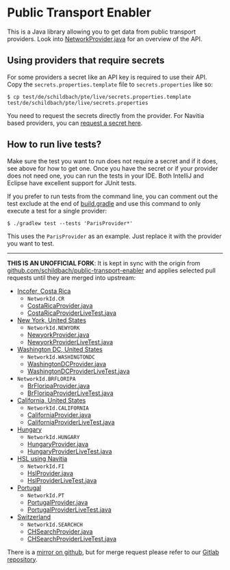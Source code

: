 Public Transport Enabler
========================

This is a Java library allowing you to get data from public transport providers.
Look into [NetworkProvider.java](https://github.com/schildbach/public-transport-enabler/blob/master/src/de/schildbach/pte/NetworkProvider.java) for an overview of the API.

Using providers that require secrets
------------------------------------

For some providers a secret like an API key is required to use their API.
Copy the `secrets.properties.template` file to `secrets.properties` like so:

    $ cp test/de/schildbach/pte/live/secrets.properties.template test/de/schildbach/pte/live/secrets.properties

You need to request the secrets directly from the provider. For Navitia based providers, you can [request a secret here](https://www.navitia.io/register).

How to run live tests?
----------------------

Make sure the test you want to run does not require a secret and if it does, see above for how to get one.
Once you have the secret or if your provider does not need one, you can run the tests in your IDE.
Both IntelliJ and Eclipse have excellent support for JUnit tests.

If you prefer to run tests from the command line, you can comment out the test exclude at the end of
[build.gradle](https://github.com/schildbach/public-transport-enabler/blob/master/build.gradle#L30)
and use this command to only execute a test for a single provider:

    $ ./gradlew test --tests 'ParisProvider*'

This uses the `ParisProvider` as an example.
Just replace it with the provider you want to test.

---

**THIS IS AN UNOFFICIAL FORK**: It is kept in sync with the origin from
[github.com/schildbach/public-transport-enabler](https://github.com/schildbach/public-transport-enabler) and applies selected pull requests until they are merged into upstream:

* [Incofer, Costa Rica](https://github.com/schildbach/public-transport-enabler/pull/146)
  * `NetworkId.CR`
  * [CostaRicaProvider.java](src/de/schildbach/pte/CostaRicaProvider.java)
  * [CostaRicaProviderLiveTest.java](test/de/schildbach/pte/live/CostaRicaProviderLiveTest.java)
* [New York, United States](https://github.com/schildbach/public-transport-enabler/pull/97)
  * `NetworkId.NEWYORK`
  * [NewyorkProvider.java](src/de/schildbach/pte/NewyorkProvider.java)
  * [NewyorkProviderLiveTest.java](test/de/schildbach/pte/live/NewyorkProviderLiveTest.java)
* [Washington DC, United States](https://github.com/schildbach/public-transport-enabler/pull/367)
  * `NetworkId.WASHINGTONDC`
  * [WashingtonDCProvider.java](src/de/schildbach/pte/WashingtonDCProvider.java)
  * [WashingtonDCProviderLiveTest.java](test/de/schildbach/pte/live/WashingtonDCProviderLiveTest.java)
* `NetworkId.BRFLORIPA`
  * [BrFloripaProvider.java](src/de/schildbach/pte/BrFloripaProvider.java)
  * [BrFloripaProviderLiveTest.java](test/de/schildbach/pte/live/BrFloripaProviderLiveTest.java)
* [California, United States](https://github.com/schildbach/public-transport-enabler/pull/164)
  * `NetworkId.CALIFORNIA`
  * [CaliforniaProvider.java](src/de/schildbach/pte/CaliforniaProvider.java)
  * [CaliforniaProviderLiveTest.java](test/de/schildbach/pte/live/CaliforniaProviderLiveTest.java)
* [Hungary](https://github.com/schildbach/public-transport-enabler/pull/195)
  * `NetworkId.HUNGARY`
  * [HungaryProvider.java](src/de/schildbach/pte/HungaryProvider.java)
  * [HungaryProviderLiveTest.java](test/de/schildbach/pte/live/HungaryProviderLiveTest.java)
* [HSL using Navitia](https://github.com/schildbach/public-transport-enabler/pull/208)
  * `NetworkId.FI`
  * [HslProvider.java](src/de/schildbach/pte/HslProvider.java)
  * [HslProviderLiveTest.java](test/de/schildbach/pte/live/HslProviderLiveTest.java)
* [Portugal](https://github.com/schildbach/public-transport-enabler/pull/244)
  * `NetworkId.PT`
  * [PortugalProvider.java](src/de/schildbach/pte/PortugalProvider.java)
  * [PortugalProviderLiveTest.java](test/de/schildbach/pte/live/PortugalProviderLiveTest.java)
* [Switzerland](https://github.com/schildbach/public-transport-enabler/pull/383)
  * `NetworkId.SEARCHCH`
  * [CHSearchProvider.java](src/de/schildbach/pte/CHSearchProvider.java)
  * [CHSearchProviderLiveTest.java](test/de/schildbach/pte/live/CHSearchProviderLiveTest.java)

There is a [mirror on github](https://github.com/opentransitmap/public-transport-enabler/), but for merge request please refer to our [Gitlab repository](https://gitlab.com/opentransitmap/public-transport-enabler).

